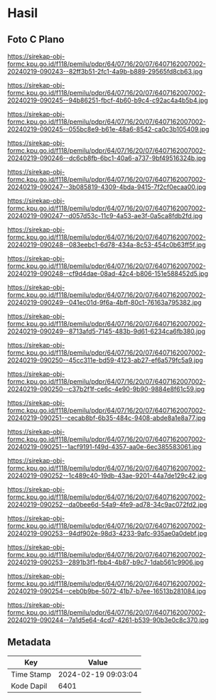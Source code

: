 # Hasil

## Foto C Plano

https://sirekap-obj-formc.kpu.go.id/f118/pemilu/pdpr/64/07/16/20/07/6407162007002-20240219-090243--82ff3b51-2fc1-4a9b-b889-29565fd8cb63.jpg

https://sirekap-obj-formc.kpu.go.id/f118/pemilu/pdpr/64/07/16/20/07/6407162007002-20240219-090245--94b86251-fbcf-4b60-b9c4-c92ac4a4b5b4.jpg

https://sirekap-obj-formc.kpu.go.id/f118/pemilu/pdpr/64/07/16/20/07/6407162007002-20240219-090245--055bc8e9-b61e-48a6-8542-ca0c3b105409.jpg

https://sirekap-obj-formc.kpu.go.id/f118/pemilu/pdpr/64/07/16/20/07/6407162007002-20240219-090246--dc6cb8fb-6bc1-40a6-a737-9bf49516324b.jpg

https://sirekap-obj-formc.kpu.go.id/f118/pemilu/pdpr/64/07/16/20/07/6407162007002-20240219-090247--3b085819-4309-4bda-9415-7f2cf0ecaa00.jpg

https://sirekap-obj-formc.kpu.go.id/f118/pemilu/pdpr/64/07/16/20/07/6407162007002-20240219-090247--d057d53c-11c9-4a53-ae3f-0a5ca8fdb2fd.jpg

https://sirekap-obj-formc.kpu.go.id/f118/pemilu/pdpr/64/07/16/20/07/6407162007002-20240219-090248--083eebc1-6d78-434a-8c53-454c0b63ff5f.jpg

https://sirekap-obj-formc.kpu.go.id/f118/pemilu/pdpr/64/07/16/20/07/6407162007002-20240219-090248--cf9d4dae-08ad-42c4-b806-151e588452d5.jpg

https://sirekap-obj-formc.kpu.go.id/f118/pemilu/pdpr/64/07/16/20/07/6407162007002-20240219-090249--041ec01d-9f6a-4bff-80c1-76163a795382.jpg

https://sirekap-obj-formc.kpu.go.id/f118/pemilu/pdpr/64/07/16/20/07/6407162007002-20240219-090249--8713afd5-7145-483b-9d61-6234ca6fb380.jpg

https://sirekap-obj-formc.kpu.go.id/f118/pemilu/pdpr/64/07/16/20/07/6407162007002-20240219-090250--45cc311e-bd59-4123-ab27-ef6a579fc5a9.jpg

https://sirekap-obj-formc.kpu.go.id/f118/pemilu/pdpr/64/07/16/20/07/6407162007002-20240219-090250--c37b2f1f-ce6c-4e90-9b90-9884e8f61c59.jpg

https://sirekap-obj-formc.kpu.go.id/f118/pemilu/pdpr/64/07/16/20/07/6407162007002-20240219-090251--cecab8bf-6b35-484c-9408-abde8a1e8a77.jpg

https://sirekap-obj-formc.kpu.go.id/f118/pemilu/pdpr/64/07/16/20/07/6407162007002-20240219-090251--1acf9191-f49d-4357-aa0e-6ec385583061.jpg

https://sirekap-obj-formc.kpu.go.id/f118/pemilu/pdpr/64/07/16/20/07/6407162007002-20240219-090252--1c489c40-19db-43ae-9201-44a7de129c42.jpg

https://sirekap-obj-formc.kpu.go.id/f118/pemilu/pdpr/64/07/16/20/07/6407162007002-20240219-090252--da0bee6d-54a9-4fe9-ad78-34c9ac072fd2.jpg

https://sirekap-obj-formc.kpu.go.id/f118/pemilu/pdpr/64/07/16/20/07/6407162007002-20240219-090253--94df902e-98d3-4233-9afc-935ae0a0debf.jpg

https://sirekap-obj-formc.kpu.go.id/f118/pemilu/pdpr/64/07/16/20/07/6407162007002-20240219-090253--2891b3f1-fbb4-4b87-b9c7-1dab561c9906.jpg

https://sirekap-obj-formc.kpu.go.id/f118/pemilu/pdpr/64/07/16/20/07/6407162007002-20240219-090254--ceb0b9be-5072-41b7-b7ee-16513b281084.jpg

https://sirekap-obj-formc.kpu.go.id/f118/pemilu/pdpr/64/07/16/20/07/6407162007002-20240219-090244--7a1d5e64-4cd7-4261-b539-90b3e0c8c370.jpg


## Metadata

| Key        | Value               |
| ---------- | ------------------- |
| Time Stamp | 2024-02-19 09:03:04 |
| Kode Dapil | 6401                |



